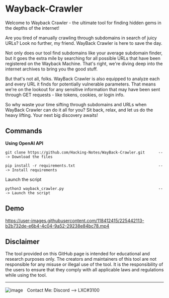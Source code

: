 # Wayback-Crawler

Welcome to Wayback Crawler - the ultimate tool for finding hidden gems in the depths of the internet!

Are you tired of manually crawling through subdomains in search of juicy URLs? Look no further, my friend. WayBack Crawler is here to save the day.

Not only does our tool find subdomains like your average subdomain finder, but it goes the extra mile by searching for all possible URLs that have been registered on the Wayback Machine. That's right, we're diving deep into the internet archives to bring you the good stuff.

But that's not all, folks. WayBack Crawler is also equipped to analyze each and every URL it finds for potentially vulnerable parameters. That means we're on the lookout for any sensitive information that may have been sent through GET requests - like tokens, cookies, or login info.

So why waste your time sifting through subdomains and URLs when WayBack Crawler can do it all for you? Sit back, relax, and let us do the heavy lifting. Your next big discovery awaits!

## Commands

<b>Using OpenAI API</b>
```
git clone https://github.com/Hacking-Notes/WayBack-Crawler.git      ---> Download the files

pip install -r requirements.txt                                     ---> Install requirements
```
Launch the script
```
python3 wayback_crawler.py                                          ---> Launch the script
```

## Demo

https://user-images.githubusercontent.com/118412415/225442113-b2b732de-e6b4-4c04-9a52-29238e84bc78.mp4

## Disclaimer

The tool provided on this GitHub page is intended for educational and research purposes only. The creators and maintainers of this tool are not responsible for any misuse or illegal use of the tool. It is the responsibility of the users to ensure that they comply with all applicable laws and regulations while using the tool.

---

  ![image](https://external-content.duckduckgo.com/iu/?u=https%3A%2F%2Fwww.net-model.com%2Fimg%2Flogo-discord.png&f=1&nofb=1&ipt=0b347aa70a05f91f4015e7e1049581eba2f397f35b8f27ebb18ae2190210f8ea&ipo=images)ㅤContact Me: Discord --> LXC#3100
